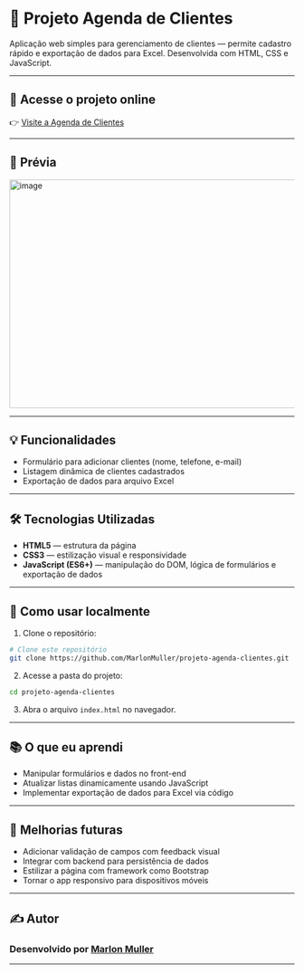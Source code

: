 # 🔐 Projeto Agenda de Clientes

Aplicação web simples para gerenciamento de clientes — permite cadastro rápido e exportação de dados para Excel. Desenvolvida com HTML, CSS e JavaScript.

---

## 🔗 Acesse o projeto online

👉 [Visite a Agenda de Clientes](https://projeto-agenda-clientes-beryl.vercel.app/)

---

## 📸 Prévia

<img width="647" height="404" alt="image" src="https://github.com/user-attachments/assets/d76cdd9e-2e07-4314-9ce8-27609f79ef34" />

---

## 💡 Funcionalidades

- Formulário para adicionar clientes (nome, telefone, e-mail)  
- Listagem dinâmica de clientes cadastrados  
- Exportação de dados para arquivo Excel  

---

## 🛠️ Tecnologias Utilizadas

- **HTML5** — estrutura da página  
- **CSS3** — estilização visual e responsividade  
- **JavaScript (ES6+)** — manipulação do DOM, lógica de formulários e exportação de dados 

---

## 📂 Como usar localmente

1. Clone o repositório:
```bash
# Clone este repositório
git clone https://github.com/MarlonMuller/projeto-agenda-clientes.git
```

2. Acesse a pasta do projeto:
```bash
cd projeto-agenda-clientes
```
3. Abra o arquivo `index.html` no navegador.
---

## 📚 O que eu aprendi

- Manipular formulários e dados no front-end
- Atualizar listas dinamicamente usando JavaScript
- Implementar exportação de dados para Excel via código

---

## 📌 Melhorias futuras

- Adicionar validação de campos com feedback visual
- Integrar com backend para persistência de dados
- Estilizar a página com framework como Bootstrap
- Tornar o app responsivo para dispositivos móveis

---

## ✍️ Autor

### Desenvolvido por **[Marlon Muller](https://github.com/MarlonMuller)**  
---
